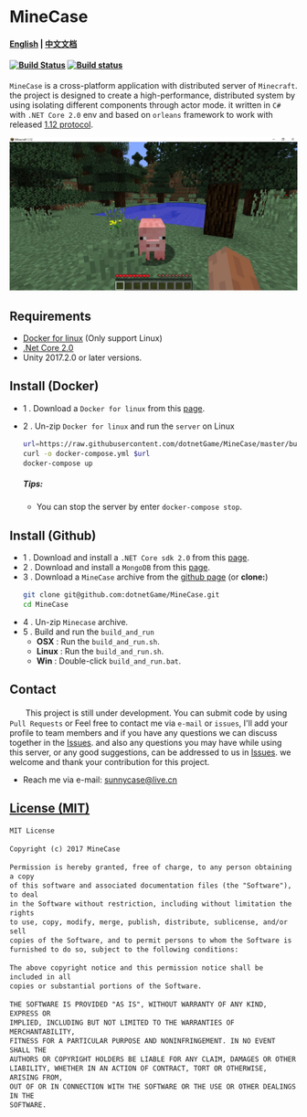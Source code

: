 MineCase 
=========================================
#### [English](https://github.com/dotnetGame/MineCase/blob/master/Readme.md) | [中文文档](https://github.com/dotnetGame/MineCase/blob/master/Readme-zh.md) 
#### [![Build Status](https://travis-ci.org/dotnetGame/MineCase.svg?branch=master)](https://travis-ci.org/dotnetGame/MineCase) [![Build status](https://ci.appveyor.com/api/projects/status/w9h243k1lqee2ke5/branch/master?svg=true)](https://ci.appveyor.com/project/sunnycase/minecase/branch/master)
 
`MineCase` is a cross-platform application with distributed server of `Minecraft`. 
the project is designed to create a high-performance, distributed system by using isolating different components through actor mode. 
it written in `C#` with `.NET Core 2.0` env and based on `orleans` framework to work with released [1.12 protocol](https://minecraft.net/en-us/article/minecraft-112-pre-release-6).

![Screenshots](screenshots/1.jpg)

## Requirements
* [Docker for linux](https://docs.docker.com/engine/installation/) (Only support Linux)
* [.Net Core 2.0](https://www.microsoft.com/net/download)
* Unity 2017.2.0 or later versions.

## Install (Docker)
* 1 . Download a `Docker for linux` from this [page](https://docs.docker.com/engine/installation/).
* 2 . Un-zip `Docker for linux` and run the `server` on Linux

	```bash
	url=https://raw.githubusercontent.com/dotnetGame/MineCase/master/build/docker/linux/docker-compose.yml
	curl -o docker-compose.yml $url
	docker-compose up
	```
	##### Tips:
	* You can stop the server by enter `docker-compose stop`.

## Install (Github)
* 1 . Download and install a `.NET Core sdk 2.0` from this [page](https://www.microsoft.com/net/download).
* 2 . Download and install a `MongoDB` from this [page](https://www.mongodb.com/download-center?jmp=nav#community).
* 3 . Download a `MineCase` archive from the [github page](https://github.com/dotnetGame/MineCase/archive/master.zip)  (or **clone:**)
	```bash
	git clone git@github.com:dotnetGame/MineCase.git
	cd MineCase
	```
* 4 . Un-zip `Minecase` archive.
* 5 . Build and run the `build_and_run`
    * **OSX** : Run the `build_and_run.sh`.
    * **Linux** : Run the `build_and_run.sh`.
    * **Win** : Double-click `build_and_run.bat`.

## Contact
　　This project is still under development. 
You can submit code by using `Pull Requests` or Feel free to contact me via `e-mail` or `issues`, I'll add your profile to team members
and if you have any questions we can discuss together in the [Issues](https://github.com/dotnetGame/MineCase/issues).
and also any questions you may have while using this server, or any good suggestions, can be addressed to us in [Issues](https://github.com/dotnetGame/MineCase/issues).
we welcome and thank your contribution for this project.

* Reach me via e-mail: sunnycase@live.cn

[License (MIT)](https://raw.githubusercontent.com/dotnetGame/MineCase/master/LICENSE)
-------------------------------------------------------------------------------
	MIT License

	Copyright (c) 2017 MineCase

	Permission is hereby granted, free of charge, to any person obtaining a copy
	of this software and associated documentation files (the "Software"), to deal
	in the Software without restriction, including without limitation the rights
	to use, copy, modify, merge, publish, distribute, sublicense, and/or sell
	copies of the Software, and to permit persons to whom the Software is
	furnished to do so, subject to the following conditions:

	The above copyright notice and this permission notice shall be included in all
	copies or substantial portions of the Software.

	THE SOFTWARE IS PROVIDED "AS IS", WITHOUT WARRANTY OF ANY KIND, EXPRESS OR
	IMPLIED, INCLUDING BUT NOT LIMITED TO THE WARRANTIES OF MERCHANTABILITY,
	FITNESS FOR A PARTICULAR PURPOSE AND NONINFRINGEMENT. IN NO EVENT SHALL THE
	AUTHORS OR COPYRIGHT HOLDERS BE LIABLE FOR ANY CLAIM, DAMAGES OR OTHER
	LIABILITY, WHETHER IN AN ACTION OF CONTRACT, TORT OR OTHERWISE, ARISING FROM,
	OUT OF OR IN CONNECTION WITH THE SOFTWARE OR THE USE OR OTHER DEALINGS IN THE
	SOFTWARE.
